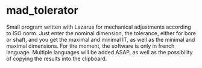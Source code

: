 # mad_tolerator
Small program written with Lazarus for mechanical adjustments according to ISO norm.
Just enter the nominal dimension, the tolerance, either for bore or shaft, and you get the maximal and minimal IT, as well as the minimal and maximal dimensions.
For the moment, the software is only in french language. Multiple languages will be added ASAP, as well as the possibility of copying the results into the clipboard.
